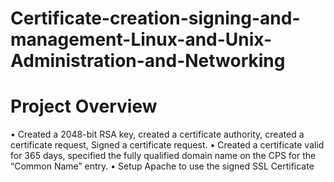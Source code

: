 # Certificate-creation-signing-and-management-Linux-and-Unix-Administration-and-Networking

# Project Overview
•	Created a 2048-bit RSA key, created a certificate authority, created a certificate request, Signed a certificate request.
•	Created a certificate valid for 365 days, specified the fully qualified domain name on the CPS for the “Common Name” entry.
•	Setup Apache to use the signed SSL Certificate
